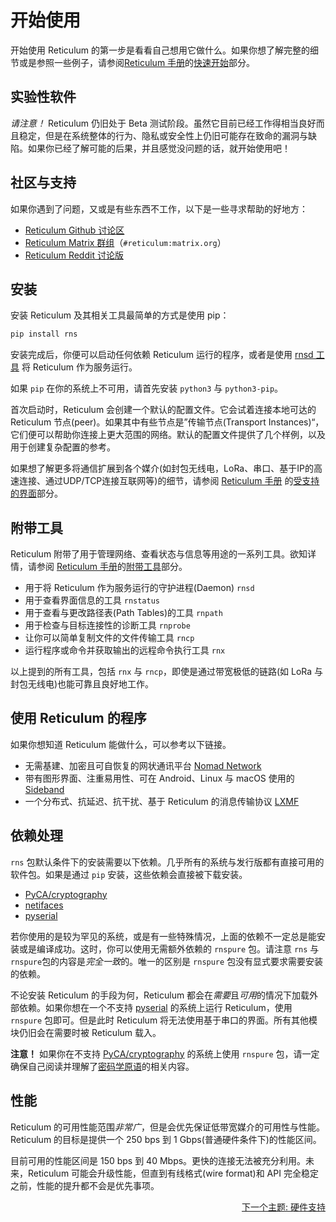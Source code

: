 # 开始使用
开始使用 Reticulum 的第一步是看看自己想用它做什么。如果你想了解完整的细节或是参照一些例子，请参阅[Reticulum 手册](manual/index.html)的[快速开始](manual/gettingstartedfast.html)部分。

## 实验性软件
*请注意！* Reticulum 仍旧处于 Beta 测试阶段。虽然它目前已经工作得相当良好而且稳定，但是在系统整体的行为、隐私或安全性上仍旧可能存在致命的漏洞与缺陷。如果你已经了解可能的后果，并且感觉没问题的话，就开始使用吧！

## 社区与支持

如果你遇到了问题，又或是有些东西不工作，以下是一些寻求帮助的好地方：

- [Reticulum Github 讨论区](https://github.com/markqvist/Reticulum/discussions)
- [Reticulum Matrix 群组](https://matrix.to/#/#reticulum:matrix.org)（`#reticulum:matrix.org`）
- [Reticulum Reddit 讨论版](https://reddit.com/r/reticulum)

## 安装
安装 Reticulum 及其相关工具最简单的方式是使用 pip：

```bash
pip install rns
```

安装完成后，你便可以启动任何依赖 Reticulum 运行的程序，或者是使用 [rnsd 工具](manual/using.html#the-rnsd-utility) 将 Reticulum 作为服务运行。

如果 `pip` 在你的系统上不可用，请首先安装 `python3` 与 `python3-pip`。

首次启动时，Reticulum 会创建一个默认的配置文件。它会试着连接本地可达的 Reticulum 节点(peer)。如果其中有些节点是”传输节点(Transport Instances)“，它们便可以帮助你连接上更大范围的网络。默认的配置文件提供了几个样例，以及用于创建复杂配置的参考。

如果想了解更多将通信扩展到各个媒介(如封包无线电，LoRa、串口、基于IP的高速连接、通过UDP/TCP连接互联网等)的细节，请参阅 [Reticulum 手册](manual/index.html) 的[受支持的界面](manual/interfaces.html)部分。

## 附带工具
Reticulum 附带了用于管理网络、查看状态与信息等用途的一系列工具。欲知详情，请参阅 [Reticulum 手册](manual/index.html)的[附带工具](manual/using.html#included-utility-programs)部分。

- 用于将 Reticulum 作为服务运行的守护进程(Daemon) `rnsd`
- 用于查看界面信息的工具 `rnstatus`
- 用于查看与更改路径表(Path Tables)的工具 `rnpath`
- 用于检查与目标连接性的诊断工具 `rnprobe`
- 让你可以简单复制文件的文件传输工具 `rncp`
- 运行程序或命令并获取输出的远程命令执行工具 `rnx`

以上提到的所有工具，包括 `rnx` 与 `rncp`，即使是通过带宽极低的链路(如 LoRa 与封包无线电)也能可靠且良好地工作。

## 使用 Reticulum 的程序
如果你想知道 Reticulum 能做什么，可以参考以下链接。

- 无需基建、加密且可自恢复的网状通讯平台 [Nomad Network](https://github.com/markqvist/NomadNet)
- 带有图形界面、注重易用性、可在 Android、Linux 与 macOS 使用的 [Sideband](https://github.com/markqvist/sideband)
- 一个分布式、抗延迟、抗干扰、基于 Reticulum 的消息传输协议 [LXMF](https://github.com/markqvist/lxmf)

## 依赖处理
`rns` 包默认条件下的安装需要以下依赖。几乎所有的系统与发行版都有直接可用的软件包。如果是通过 `pip` 安装，这些依赖会直接被下载安装。

- [PyCA/cryptography](https://github.com/pyca/cryptography)
- [netifaces](https://github.com/al45tair/netifaces)
- [pyserial](https://github.com/pyserial/pyserial)

若你使用的是较为罕见的系统，或是有一些特殊情况，上面的依赖不一定总是能安装或是编译成功。这时，你可以使用无需额外依赖的 `rnspure` 包。请注意 `rns` 与 `rnspure`包的内容是*完全一致*的。唯一的区别是 `rnspure` 包没有显式要求需要安装的依赖。

不论安装 Reticulum 的手段为何，Reticulum 都会在*需要*且*可用*的情况下加载外部依赖。如果你想在一个不支持 [pyserial](https://github.com/pyserial/pyserial) 的系统上运行 Reticulum，使用 `rnspure` 包即可。但是此时 Reticulum 将无法使用基于串口的界面。所有其他模块仍旧会在需要时被 Reticulum 载入。

**注意！** 如果你在不支持 [PyCA/cryptography](https://github.com/pyca/cryptography) 的系统上使用 `rnspure` 包，请一定确保自己阅读并理解了[密码学原语](crypto_zh-cn.html)的相关内容。

## 性能
Reticulum 的可用性能范围*非常广*，但是会优先保证低带宽媒介的可用性与性能。Reticulum 的目标是提供一个 250 bps 到 1 Gbps(普通硬件条件下)的性能区间。

目前可用的性能区间是 150 bps 到 40 Mbps。更快的连接无法被充分利用。未来，Reticulum 可能会升级性能，但直到有线格式(wire format)和 API 完全稳定之前，性能的提升都不会是优先事项。

<p align="right"><a href="hardware_zh-cn.html">下一个主题: 硬件支持</a></p>
